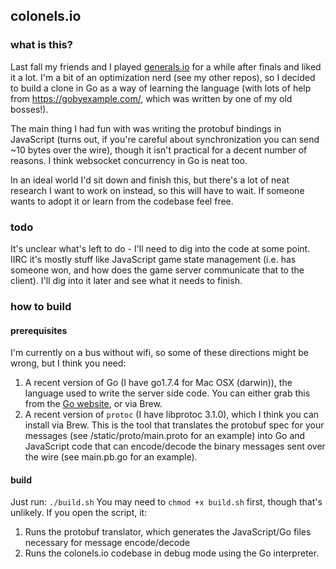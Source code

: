## colonels.io

### what is this?
Last fall my friends and I played [generals.io](generals.io) for a while after finals and liked it a lot. I'm a bit of an optimization nerd (see my other repos), so I decided to build a clone in Go as a way of learning the language (with lots of help from https://gobyexample.com/, which was written by one of my old bosses!).

The main thing I had fun with was writing the protobuf bindings in JavaScript (turns out, if you're careful about synchronization you can send ~10 bytes over the wire), though it isn't practical for a decent number of reasons. I think websocket concurrency in Go is neat too.

In an ideal world I'd sit down and finish this, but there's a lot of neat research I want to work on instead, so this will have to wait. If someone wants to adopt it or learn from the codebase feel free.

### todo
It's unclear what's left to do - I'll need to dig into the code at some point. IIRC it's mostly stuff like
JavaScript game state management (i.e. has someone won, and how does the game server communicate that to the 
client). I'll dig into it later and see what it needs to finish.

### how to build

#### prerequisites
I'm currently on a bus without wifi, so some of these directions might be wrong, but I think you need:
1. A recent version of Go (I have go1.7.4 for Mac OSX (darwin)), the language used to write the server side 
code. You can either grab this from the [Go website](golang.org), or via Brew.
2. A recent version of `protoc` (I have libprotoc 3.1.0), which I think you can install via Brew. This is the 
tool that translates the protobuf spec for your messages (see /static/proto/main.proto for an example) into 
Go and JavaScript code that can encode/decode the binary messages sent over the wire (see main.pb.go for an 
example).

#### build
Just run:
``./build.sh``
You may need to `chmod +x build.sh` first, though that's unlikely. If you open the script, it:
1. Runs the protobuf translator, which generates the JavaScript/Go files necessary for message encode/decode
2. Runs the colonels.io codebase in debug mode using the Go interpreter.
